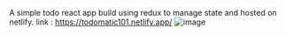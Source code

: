 A simple todo react app build using redux to manage state and hosted on netlify.
link : https://todomatic101.netlify.app/
![image](https://github.com/aman2000raj/todomatic/assets/66414882/39bfb485-35a8-45cd-ba32-d4680abb6016)



